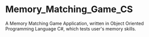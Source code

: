 # Memory_Matching_Game_CS
A Memory Matching Game Application, written in Object Oriented Programming Language C#, which tests user's memory skills.
